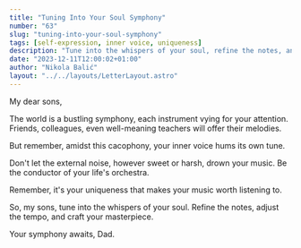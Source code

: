 ```yaml
---
title: "Tuning Into Your Soul Symphony"
number: "63"
slug: "tuning-into-your-soul-symphony"
tags: [self-expression, inner voice, uniqueness]
description: "Tune into the whispers of your soul, refine the notes, and craft your masterpiece. Be the conductor of your life's orchestra. Your symphony awaits."
date: "2023-12-11T12:00:02+01:00"
author: "Nikola Balić"
layout: "../../layouts/LetterLayout.astro"
---
```

My dear sons,

The world is a bustling symphony, each instrument vying for your attention. Friends, colleagues, even well-meaning teachers will offer their melodies.

But remember, amidst this cacophony, your inner voice hums its own tune.

Don't let the external noise, however sweet or harsh, drown your music. Be the conductor of your life's orchestra.

Remember, it's your uniqueness that makes your music worth listening to. 

So, my sons, tune into the whispers of your soul. Refine the notes, adjust the tempo, and craft your masterpiece.

Your symphony awaits,
Dad.